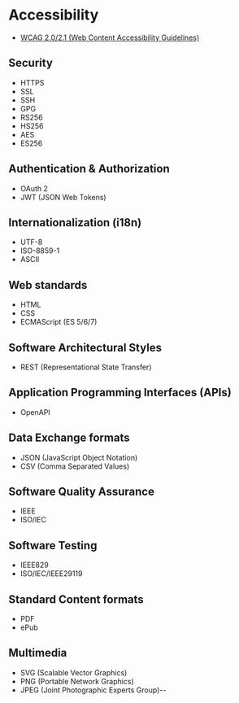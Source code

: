 # Accessibility

- [WCAG 2.0/2.1 (Web Content Accessibility Guidelines)](https://www.w3.org/WAI/standards-guidelines/wcag/)

## Security

- HTTPS
- SSL
- SSH
- GPG
- RS256
- HS256
- AES
- ES256

## Authentication & Authorization

- OAuth 2
- JWT (JSON Web Tokens)

## Internationalization (i18n)

- UTF-8
- ISO-8859-1
- ASCII

## Web standards

- HTML
- CSS
- ECMAScript (ES 5/6/7)

## Software Architectural Styles

- REST (Representational State Transfer)

## Application Programming Interfaces (APIs)

- OpenAPI

## Data Exchange formats

- JSON (JavaScript Object Notation)
- CSV (Comma Separated Values)

## Software Quality Assurance

- IEEE
- ISO/IEC

## Software Testing

- IEEE829
- ISO/IEC/IEEE29119

## Standard Content formats

- PDF
- ePub

## Multimedia

- SVG (Scalable Vector Graphics)
- PNG (Portable Network Graphics)
- JPEG (Joint Photographic Experts Group)--
